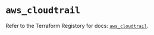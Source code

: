 # `aws_cloudtrail`

Refer to the Terraform Registory for docs: [`aws_cloudtrail`](https://registry.terraform.io/providers/hashicorp/aws/5.21.0/docs/resources/cloudtrail).
